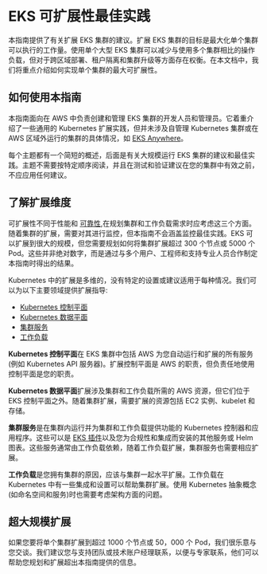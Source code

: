 # EKS 可扩展性最佳实践
本指南提供了有关扩展 EKS 集群的建议。扩展 EKS 集群的目标是最大化单个集群可以执行的工作量。使用单个大型 EKS 集群可以减少与使用多个集群相比的操作负载，但对于跨区域部署、租户隔离和集群升级等方面存在权衡。在本文档中，我们将重点介绍如何实现单个集群的最大可扩展性。

## 如何使用本指南
本指南面向在 AWS 中负责创建和管理 EKS 集群的开发人员和管理员。它着重介绍了一些通用的 Kubernetes 扩展实践，但并未涉及自管理 Kubernetes 集群或在 AWS 区域外运行的集群的具体情况，如 [EKS Anywhere](https://anywhere.eks.amazonaws.com/)。

每个主题都有一个简短的概述，后面是有关大规模运行 EKS 集群的建议和最佳实践。主题不需要按特定顺序阅读，并且在测试和验证建议在您的集群中有效之前，不应应用任何建议。

## 了解扩展维度
可扩展性不同于性能和 [可靠性](https://aws.github.io/aws-eks-best-practices/reliability/docs/),在规划集群和工作负载需求时应考虑这三个方面。随着集群的扩展，需要对其进行监控，但本指南不会涵盖监控最佳实践。EKS 可以扩展到很大的规模，但您需要规划如何将集群扩展超过 300 个节点或 5000 个 Pod。这些并非绝对数字，而是通过与多个用户、工程师和支持专业人员合作制定本指南时得出的结果。

Kubernetes 中的扩展是多维的，没有特定的设置或建议适用于每种情况。我们可以为以下主要领域提供扩展指导:

* [Kubernetes 控制平面](control-plane)
* [Kubernetes 数据平面](data-plane)
* [集群服务](cluster-services)
* [工作负载](workloads)

**Kubernetes 控制平面**在 EKS 集群中包括 AWS 为您自动运行和扩展的所有服务(例如 Kubernetes API 服务器)。扩展控制平面是 AWS 的职责，但负责任地使用控制平面是您的职责。

**Kubernetes 数据平面**扩展涉及集群和工作负载所需的 AWS 资源，但它们位于 EKS 控制平面之外。随着集群扩展，需要扩展的资源包括 EC2 实例、kubelet 和存储。

**集群服务**是在集群内运行并为集群和工作负载提供功能的 Kubernetes 控制器和应用程序。这些可以是 [EKS 插件](https://docs.aws.amazon.com/eks/latest/userguide/eks-add-ons.html)以及您为合规性和集成而安装的其他服务或 Helm 图表。这些服务通常由工作负载依赖，随着工作负载扩展，集群服务也需要相应扩展。

**工作负载**是您拥有集群的原因，应该与集群一起水平扩展。工作负载在 Kubernetes 中有一些集成和设置可以帮助集群扩展。使用 Kubernetes 抽象概念(如命名空间和服务)时也需要考虑架构方面的问题。

## 超大规模扩展
如果您要将单个集群扩展到超过 1000 个节点或 50，000 个 Pod，我们很乐意与您交谈。我们建议您与支持团队或技术账户经理联系，以便与专家联系，他们可以帮助您规划和扩展超出本指南提供的信息。